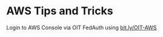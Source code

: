 # AWS Tips and Tricks

Login to AWS Console via OIT FedAuth using [bit.ly/OIT-AWS](https://bitly.com/OIT-AWS)
